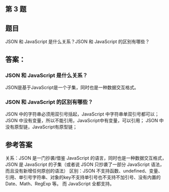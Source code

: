 ## 第 3 题
## 题目
JSON 和 JavaScript 是什么关系？JSON 和 JavaScript 的区别有哪些？

## 答案：
### JSON 和 JavaScript 是什么关系？
JSON是基于JavaScript是一个子集，同时也是一种数据交互格式。

### JSON 和 JavaScript 的区别有哪些？
JSON 中的字符串必须用双引号括起，JavaScript 中字符串单双引号都可以；
JSON 中没有变量，所以不能引用，JavaScript中有变量，可以引用；
JSON 中没有原型链，JavaScript有原型链；


## 参考答案
关系：JSON 是一门抄袭/借鉴 JavaScript 的语言，同时也是一种数据交互格式，JSON 是 JavaScript 的子集（或者说 JSON 只抄袭了一部分 JavaScript 语法，而且没有新增任何原创的语法）
区别：JSON 不支持函数、undefined、变量、引用、单引号字符串、对象的key不支持单引号也不支持不加引号、没有内置的 Date、Math、RegExp 等。
而 JavaScript 全都支持。

